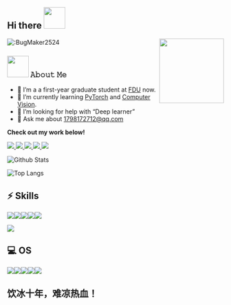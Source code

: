 ## Hi there <img src="https://media.giphy.com/media/mGcNjsfWAjY5AEZNw6/giphy.gif" width="50">
![:BugMaker2524](https://count.getloli.com/get/@:BugMaker2524?theme=gelbooru)
<img align='right' src='https://octodex.github.com/images/hula_loop_octodex03.gif' width='150"'>
### <img src="https://media.giphy.com/media/VgCDAzcKvsR6OM0uWg/giphy.gif" width="50">  𝙰𝚋𝚘𝚞𝚝 𝙼𝚎

- 🔭 I’m  a a first-year graduate student at [FDU](https://www.fudan.edu.cn/) now.
- 🌱 I’m currently learning [PyTorch](https://pytorch.org/) and [Computer Vision](https://en.wikipedia.org/wiki/Computer_vision).
- 🤔 I’m looking for help with “Deep learner”
- 💬 Ask me about 1798172712@qq.com

<strong>Check out my work below!</strong>

  <a href="https://github.com/BugMaker2524">
    <img src="https://badges.pufler.dev/visits/BugMaker2524/BugMaker2524?style=flat-square&color=black&logo=github">
  </a>
  <a href="https://github.com/BugMaker2524">
    <img src="https://badges.pufler.dev/years/BugMaker2524?style=flat-square&color=black&logo=github">
  </a>
  <a href="https://github.com/BugMaker2524?tab=repositories">
    <img src="https://badges.pufler.dev/repos/BugMaker2524?style=flat-square&color=black&logo=github">
  </a>
  <a href="https://github.com/Charmve">
    <img src="https://badges.pufler.dev/commits/monthly/Charmve?style=flat-square&color=black&logo=github">
  </a>
    <a href="https://github.com/Charmve">
    <img src="https://img.shields.io/github/followers/BugMaker2524.svg?style=social&label=Follow&maxAge=2592000">
  </a>


![Github Stats](https://github-readme-stats.vercel.app/api?username=BugMaker2524&show_icons=true&count_private=true&hide=prs&theme=default_repocard)

![Top Langs](https://github-readme-stats.vercel.app/api/top-langs/?username=BugMaker2524&hide=TeX&layout=compact)

## ⚡ Skills
<img src="https://img.shields.io/badge/Python-14354C?style=for-the-badge&logo=python&logoColor=white"/><img src="https://img.shields.io/badge/C%2B%2B-00599C?style=for-the-badge&logo=c%2B%2B&logoColor=white"/><img src="https://img.shields.io/badge/Java-ED8B00?style=for-the-badge&logo=java&logoColor=white"/><img src="https://img.shields.io/badge/R-276DC3?style=for-the-badge&logo=r&logoColor=white"/><img src="https://img.shields.io/badge/MySQL-00000F?style=for-the-badge&logo=mysql&logoColor=white"/>

<img src="https://www.mathworks.com/matlabcentral/images/matlab-file-exchange.svg"/>

## 💻 OS
<img src="https://img.shields.io/badge/iOS-000000?style=for-the-badge&logo=ios&logoColor=white"/><img src="https://img.shields.io/badge/Windows-0078D6?style=for-the-badge&logo=windows&logoColor=white"/><img src="https://img.shields.io/badge/Ubuntu-E95420?style=for-the-badge&logo=ubuntu&logoColor=white"/><img src="https://img.shields.io/badge/Android-3DDC84?style=for-the-badge&logo=android&logoColor=white"/><img src="https://img.shields.io/badge/Python-14354C?style=for-the-badge&logo=python&logoColor=white"/>

## 饮冰十年，难凉热血！
